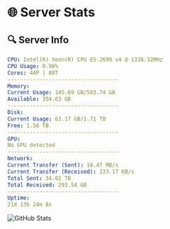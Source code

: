 # 🌐 Server Stats
## 🔍 Server Info
```yaml
CPU: Intel(R) Xeon(R) CPU E5-2699 v4 @ 1336.32MHz
CPU Usage: 0.90%
Cores: 44P | 88T
-----------------------------------
Memory:
Current Usage: 145.69 GB/503.74 GB
Available: 354.63 GB
-----------------------------------
Disk:
Current Usage: 63.17 GB/1.71 TB
Free: 1.56 TB
-----------------------------------
GPU:
No GPU detected
-----------------------------------
Network:
Current Transfer (Sent): 18.47 MB/s
Current Transfer (Received): 133.17 KB/s
Total Sent: 34.02 TB
Total Received: 293.54 GB
-----------------------------------
Uptime:
21d 13h 24m 8s
```
![GitHub Stats](https://img.shields.io/badge/Updated-2025-03-29_10:46:57-blue)